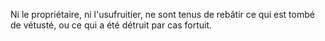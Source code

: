   
 Ni le propriétaire, ni l'usufruitier, ne sont tenus de rebâtir ce qui est tombé de vétusté, ou ce qui a été détruit par cas fortuit.  

  
